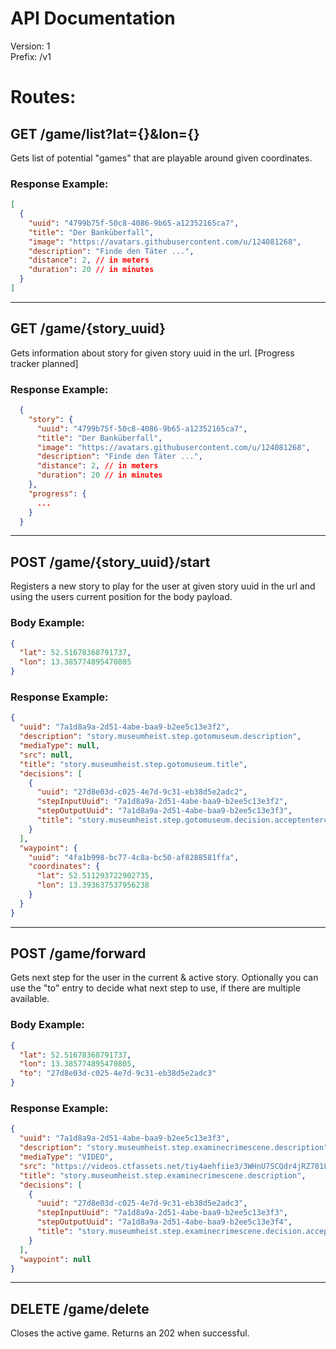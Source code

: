 # API Documentation

Version: 1 <br /> Prefix: /v1

# Routes:

## GET /game/list?lat={}&lon={}

Gets list of potential "games" that are playable around given coordinates.

### Response Example:

```json
[
  {
    "uuid": "4799b75f-50c8-4086-9b65-a12352165ca7",
    "title": "Der Banküberfall",
    "image": "https://avatars.githubusercontent.com/u/124081268",
    "description": "Finde den Täter ...",
    "distance": 2, // in meters
    "duration": 20 // in minutes
  }
]
```

---

## GET /game/{story_uuid}

Gets information about story for given story uuid in the url. [Progress tracker planned]

### Response Example:

```json
  {
    "story": {
      "uuid": "4799b75f-50c8-4086-9b65-a12352165ca7",
      "title": "Der Banküberfall",
      "image": "https://avatars.githubusercontent.com/u/124081268",
      "description": "Finde den Täter ...",
      "distance": 2, // in meters
      "duration": 20 // in minutes
    },
    "progress": {
      ...
    }
  }

```

---

## POST /game/{story_uuid}/start

Registers a new story to play for the user at given story uuid in the url and using the users current position for the body payload.

### Body Example:
```json
{
  "lat": 52.51678368791737,
  "lon": 13.385774895470805
}
```

### Response Example:

```json
{
  "uuid": "7a1d8a9a-2d51-4abe-baa9-b2ee5c13e3f2",
  "description": "story.museumheist.step.gotomuseum.description",
  "mediaType": null,
  "src": null,
  "title": "story.museumheist.step.gotomuseum.title",
  "decisions": [
    {
      "uuid": "27d8e03d-c025-4e7d-9c31-eb38d5e2adc2",
      "stepInputUuid": "7a1d8a9a-2d51-4abe-baa9-b2ee5c13e3f2",
      "stepOutputUuid": "7a1d8a9a-2d51-4abe-baa9-b2ee5c13e3f3",
      "title": "story.museumheist.step.gotomuseum.decision.acceptentercrimescene.title"
    }
  ],
  "waypoint": {
    "uuid": "4fa1b998-bc77-4c8a-bc50-af8288581ffa",
    "coordinates": {
      "lat": 52.511293722902735,
      "lon": 13.393637537956238
    }
  }
}
```

---

## POST /game/forward

Gets next step for the user in the current & active story. Optionally you can use the "to" entry to decide what next step to use, if there are multiple available.

### Body Example:
```json
{
  "lat": 52.51678368791737,
  "lon": 13.385774895470805,
  "to": "27d8e03d-c025-4e7d-9c31-eb38d5e2adc3"
}
```

### Response Example:
```json
{
  "uuid": "7a1d8a9a-2d51-4abe-baa9-b2ee5c13e3f3",
  "description": "story.museumheist.step.examinecrimescene.description",
  "mediaType": "VIDEO",
  "src": "https://videos.ctfassets.net/tiy4aehfiie3/3WHnU7SCQdr4jRZ781LVAk/0cdd5ea48045b3bc665b3f1488d06429/missing-painting_museum-heist.mp4",
  "title": "story.museumheist.step.examinecrimescene.description",
  "decisions": [
    {
      "uuid": "27d8e03d-c025-4e7d-9c31-eb38d5e2adc3",
      "stepInputUuid": "7a1d8a9a-2d51-4abe-baa9-b2ee5c13e3f3",
      "stepOutputUuid": "7a1d8a9a-2d51-4abe-baa9-b2ee5c13e3f4",
      "title": "story.museumheist.step.examinecrimescene.decision.acceptleavecrimescene.title"
    }
  ],
  "waypoint": null
}
```
---

## DELETE /game/delete

Closes the active game. Returns an 202 when successful. 

